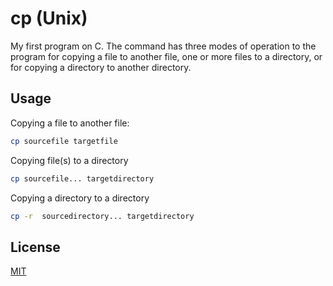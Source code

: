 # cp (Unix)

My first program on C.
The command has three modes of operation to the program for copying a file to another file, one or more files to a directory, or for copying a directory to another directory.

## Usage

Copying a file to another file:

```bash
cp sourcefile targetfile
```

Copying file(s) to a directory

```bash
cp sourcefile... targetdirectory
```

Copying a directory to a directory 

```bash
cp -r  sourcedirectory... targetdirectory
````

## License
[MIT](https://choosealicense.com/licenses/mit/)